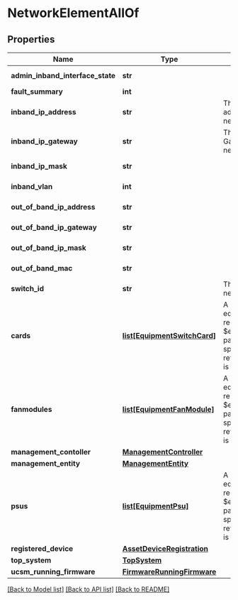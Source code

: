 # NetworkElementAllOf

## Properties
Name | Type | Description | Notes
------------ | ------------- | ------------- | -------------
**admin_inband_interface_state** | **str** |  | [optional] [readonly] 
**fault_summary** | **int** |  | [optional] 
**inband_ip_address** | **str** | The Inband IP address of the network Element.   | [optional] [readonly] 
**inband_ip_gateway** | **str** | The Inband IP Gateway of the network Element.   | [optional] [readonly] 
**inband_ip_mask** | **str** |  | [optional] [readonly] 
**inband_vlan** | **int** |  | [optional] [readonly] 
**out_of_band_ip_address** | **str** |  | [optional] [readonly] 
**out_of_band_ip_gateway** | **str** |  | [optional] [readonly] 
**out_of_band_ip_mask** | **str** |  | [optional] [readonly] 
**out_of_band_mac** | **str** |  | [optional] [readonly] 
**switch_id** | **str** | The Switch Id of the network Element.    | [optional] [readonly] 
**cards** | [**list[EquipmentSwitchCard]**](EquipmentSwitchCard.md) | A reference to a equipmentSwitchCard resource. When the $expand query parameter is specified, the referenced resource is returned inline.  | [optional] [readonly] 
**fanmodules** | [**list[EquipmentFanModule]**](EquipmentFanModule.md) | A reference to a equipmentFanModule resource. When the $expand query parameter is specified, the referenced resource is returned inline.  | [optional] [readonly] 
**management_contoller** | [**ManagementController**](.md) |  | [optional] 
**management_entity** | [**ManagementEntity**](.md) |  | [optional] 
**psus** | [**list[EquipmentPsu]**](EquipmentPsu.md) | A reference to a equipmentPsu resource. When the $expand query parameter is specified, the referenced resource is returned inline.  | [optional] [readonly] 
**registered_device** | [**AssetDeviceRegistration**](.md) |  | [optional] 
**top_system** | [**TopSystem**](.md) |  | [optional] 
**ucsm_running_firmware** | [**FirmwareRunningFirmware**](.md) |  | [optional] 

[[Back to Model list]](../README.md#documentation-for-models) [[Back to API list]](../README.md#documentation-for-api-endpoints) [[Back to README]](../README.md)


